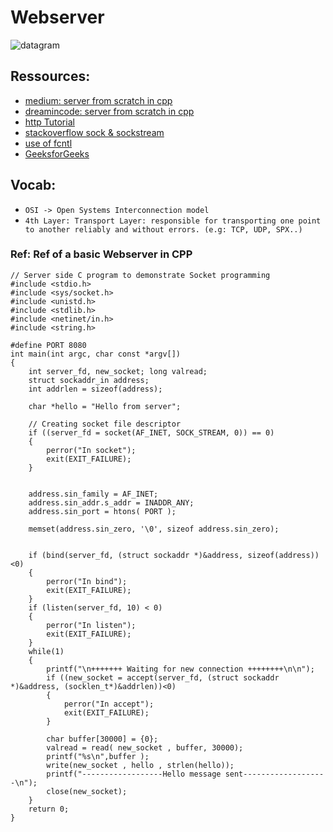 # Webserver

![datagram](https://media.geeksforgeeks.org/wp-content/uploads/Socket-Programming-in-C-C-.jpg)

## Ressources:
- [medium: server from scratch in cpp](https://medium.com/from-the-scratch/http-server-what-do-you-need-to-know-to-build-a-simple-http-server-from-scratch-d1ef8945e4fa)
- [dreamincode: server from scratch in cpp](https://www.dreamincode.net/forums/topic/222927-part-1-server-from-scratch/)
- [http Tutorial](https://www.tutorialspoint.com/http/index.htm)
- [stackoverflow sock & sockstream](https://stackoverflow.com/questions/5815675/what-is-sock-dgram-and-sock-stream)
- [use of fcntl](https://youtu.be/A5vyIcBMPKo)
- [GeeksforGeeks](https://www.geeksforgeeks.org/socket-programming-cc/)

## Vocab:
- `OSI -> Open Systems Interconnection model`
- `4th Layer: Transport Layer:
responsible for transporting one point to another reliably and without errors.
(e.g: TCP, UDP, SPX..)`

### Ref: Ref of a basic Webserver in CPP

```
// Server side C program to demonstrate Socket programming
#include <stdio.h>
#include <sys/socket.h>
#include <unistd.h>
#include <stdlib.h>
#include <netinet/in.h>
#include <string.h>

#define PORT 8080
int main(int argc, char const *argv[])
{
    int server_fd, new_socket; long valread;
    struct sockaddr_in address;
    int addrlen = sizeof(address);

    char *hello = "Hello from server";

    // Creating socket file descriptor
    if ((server_fd = socket(AF_INET, SOCK_STREAM, 0)) == 0)
    {
        perror("In socket");
        exit(EXIT_FAILURE);
    }


    address.sin_family = AF_INET;
    address.sin_addr.s_addr = INADDR_ANY;
    address.sin_port = htons( PORT );

    memset(address.sin_zero, '\0', sizeof address.sin_zero);


    if (bind(server_fd, (struct sockaddr *)&address, sizeof(address))<0)
    {
        perror("In bind");
        exit(EXIT_FAILURE);
    }
    if (listen(server_fd, 10) < 0)
    {
        perror("In listen");
        exit(EXIT_FAILURE);
    }
    while(1)
    {
        printf("\n+++++++ Waiting for new connection ++++++++\n\n");
        if ((new_socket = accept(server_fd, (struct sockaddr *)&address, (socklen_t*)&addrlen))<0)
        {
            perror("In accept");
            exit(EXIT_FAILURE);
        }

        char buffer[30000] = {0};
        valread = read( new_socket , buffer, 30000);
        printf("%s\n",buffer );
        write(new_socket , hello , strlen(hello));
        printf("------------------Hello message sent-------------------\n");
        close(new_socket);
    }
    return 0;
}
```
